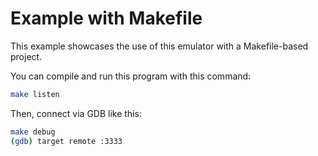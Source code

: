 # Example with Makefile

This example showcases the use of this emulator with a Makefile-based project.

You can compile and run this program with this command:

```bash
make listen
```

Then, connect via GDB like this:

```bash
make debug
(gdb) target remote :3333
```
